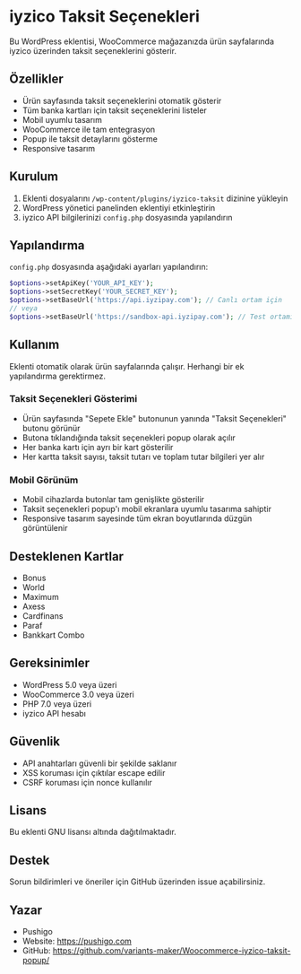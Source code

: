 # iyzico Taksit Seçenekleri

Bu WordPress eklentisi, WooCommerce mağazanızda ürün sayfalarında iyzico üzerinden taksit seçeneklerini gösterir.

## Özellikler

- Ürün sayfasında taksit seçeneklerini otomatik gösterir
- Tüm banka kartları için taksit seçeneklerini listeler
- Mobil uyumlu tasarım
- WooCommerce ile tam entegrasyon
- Popup ile taksit detaylarını gösterme
- Responsive tasarım

## Kurulum

1. Eklenti dosyalarını `/wp-content/plugins/iyzico-taksit` dizinine yükleyin
2. WordPress yönetici panelinden eklentiyi etkinleştirin
3. iyzico API bilgilerinizi `config.php` dosyasında yapılandırın

## Yapılandırma

`config.php` dosyasında aşağıdaki ayarları yapılandırın:

```php
$options->setApiKey('YOUR_API_KEY');
$options->setSecretKey('YOUR_SECRET_KEY');
$options->setBaseUrl('https://api.iyzipay.com'); // Canlı ortam için
// veya
$options->setBaseUrl('https://sandbox-api.iyzipay.com'); // Test ortamı için
```

## Kullanım

Eklenti otomatik olarak ürün sayfalarında çalışır. Herhangi bir ek yapılandırma gerektirmez.

### Taksit Seçenekleri Gösterimi

- Ürün sayfasında "Sepete Ekle" butonunun yanında "Taksit Seçenekleri" butonu görünür
- Butona tıklandığında taksit seçenekleri popup olarak açılır
- Her banka kartı için ayrı bir kart gösterilir
- Her kartta taksit sayısı, taksit tutarı ve toplam tutar bilgileri yer alır

### Mobil Görünüm

- Mobil cihazlarda butonlar tam genişlikte gösterilir
- Taksit seçenekleri popup'ı mobil ekranlara uyumlu tasarıma sahiptir
- Responsive tasarım sayesinde tüm ekran boyutlarında düzgün görüntülenir

## Desteklenen Kartlar

- Bonus
- World
- Maximum
- Axess
- Cardfinans
- Paraf
- Bankkart Combo

## Gereksinimler

- WordPress 5.0 veya üzeri
- WooCommerce 3.0 veya üzeri
- PHP 7.0 veya üzeri
- iyzico API hesabı

## Güvenlik

- API anahtarları güvenli bir şekilde saklanır
- XSS koruması için çıktılar escape edilir
- CSRF koruması için nonce kullanılır

## Lisans

Bu eklenti GNU lisansı altında dağıtılmaktadır.

## Destek

Sorun bildirimleri ve öneriler için GitHub üzerinden issue açabilirsiniz.

## Yazar

- Pushigo
- Website: https://pushigo.com
- GitHub: https://github.com/variants-maker/Woocommerce-iyzico-taksit-popup/



